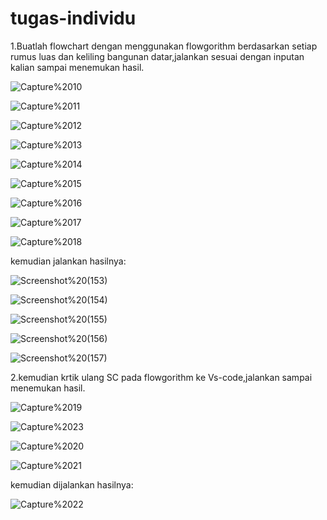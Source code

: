 # tugas-individu

1.Buatlah flowchart dengan menggunakan flowgorithm berdasarkan setiap rumus luas dan keliling bangunan datar,jalankan sesuai dengan inputan kalian sampai menemukan hasil.

![Capture%2010](https://user-images.githubusercontent.com/93031988/139869375-3bb5e2a7-cf84-4499-9684-6cd36bcde82f.png)

![Capture%2011](https://user-images.githubusercontent.com/93031988/139869485-f0d3b20b-b57b-4996-b22b-050711cd58ef.png)

![Capture%2012](https://user-images.githubusercontent.com/93031988/139869571-0c015b32-2e9f-49eb-adc2-2cf34514d9ca.png)

![Capture%2013](https://user-images.githubusercontent.com/93031988/139869630-52ff5e02-b92c-444d-b0a7-88412a07effd.png)

![Capture%2014](https://user-images.githubusercontent.com/93031988/139869741-7c1140c7-e9f2-4b54-bc08-dec177bc9f70.png)

![Capture%2015](https://user-images.githubusercontent.com/93031988/139869791-a33dd87e-60dc-43a1-bcb3-aa8d7bcff74e.png)

![Capture%2016](https://user-images.githubusercontent.com/93031988/139869857-7debf18f-c1ec-4f56-ad17-fb89eb055d6f.png)

![Capture%2017](https://user-images.githubusercontent.com/93031988/139869934-55820a81-3006-4619-bbd8-03f76f39e294.png)

![Capture%2018](https://user-images.githubusercontent.com/93031988/139869990-b78d4a8a-5659-44f6-be38-ab97827cec8a.png)

kemudian jalankan hasilnya:

![Screenshot%20(153)](https://user-images.githubusercontent.com/93031988/139870733-597486da-0002-40e9-83b6-b8433b0813fc.png)

![Screenshot%20(154)](https://user-images.githubusercontent.com/93031988/139870802-b6838399-4ac3-4f45-9fd0-39d74b95c455.png)

![Screenshot%20(155)](https://user-images.githubusercontent.com/93031988/139870842-bc501c87-debf-4e70-adfd-2179f53e3d1d.png)

![Screenshot%20(156)](https://user-images.githubusercontent.com/93031988/139870901-1e651525-1e82-4659-a9b1-c51e8ca19fa9.png)

![Screenshot%20(157)](https://user-images.githubusercontent.com/93031988/139870944-f27ba46c-36ee-434e-9ab0-f34567220fab.png)

2.kemudian krtik ulang SC pada flowgorithm ke Vs-code,jalankan sampai menemukan hasil.

![Capture%2019](https://user-images.githubusercontent.com/93031988/139871230-8bc65864-98ce-4563-97d5-5c1fbe506922.png)

![Capture%2023](https://user-images.githubusercontent.com/93031988/139871500-cf4234f1-f05b-4e8c-af2c-93a565c80f43.png)


![Capture%2020](https://user-images.githubusercontent.com/93031988/139871283-2f04172e-0a1b-4f99-9cc3-afd3ae667a27.png)

![Capture%2021](https://user-images.githubusercontent.com/93031988/139871327-fe553b3b-6b69-4fbf-b82f-dee0480b3779.png)

kemudian dijalankan hasilnya:

![Capture%2022](https://user-images.githubusercontent.com/93031988/139871439-20a1994d-ca85-41bc-9d85-89df629d39a3.png)






















